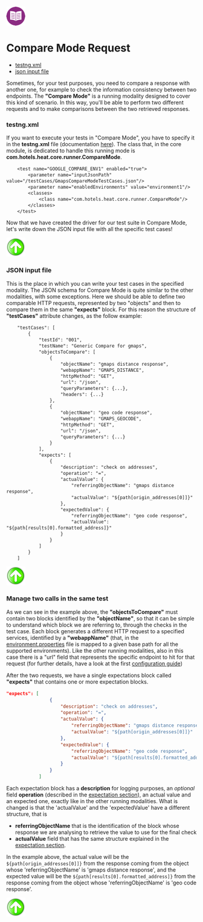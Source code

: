 [![Back to Table Of Contents][leftArrow]](../readme.md)

<a name="compare-mode"></a>
# Compare Mode Request

  * [testng.xml](#testngXml)
  * [json input file](#jsonInputFile)

Sometimes, for your test purposes, you need to compare a response with another one, for example to check the information consistency between two endpoints.
The **"Compare Mode"** is a running modality designed to cover this kind of scenario.
In this way, you'll be able to perform two different requests and to make comparisons between the two retrieved responses.

<a name="testngXml"></a>
### testng.xml
If you want to execute your tests in "Compare Mode", you have to specify it in the **testng.xml** file (documentation [here](readme_singleMode.md)).
The class that, in the core module, is dedicated to handle this running mode is **com.hotels.heat.core.runner.CompareMode**.

```
    <test name="GOOGLE_COMPARE_ENV1" enabled="true">
        <parameter name="inputJsonPath" value="/testCases/GmapsCompareModeTestCases.json"/>
        <parameter name="enabledEnvironments" value="environment1"/>
        <classes>
            <class name="com.hotels.heat.core.runner.CompareMode"/>
        </classes>
    </test>
```
Now that we have created the driver for our test suite in Compare Mode, let's write down the JSON input file with all the specific test cases!

[![Back to the Top Of Page][upArrow]](#compare-mode)


<a name="jsonInputFile"></a>
### JSON input file
This is the place in which you can write your test cases in the specified modality.
The JSON schema for Compare Mode is quite similar to the other modalities, with some exceptions.
Here we should be able to define two comparable HTTP requests, represented by two "objects" and then to compare them in the same **"expects"** block.
For this reason the structure of **"testCases"** attribute changes, as the follow example:


```
    "testCases": [
        {
            "testId": "001",
            "testName": "Generic Compare for gmaps",
            "objectsToCompare": [
                {
                    "objectName": "gmaps distance response",
                    "webappName": "GMAPS_DISTANCE",
                    "httpMethod": "GET",
                    "url": "/json",
                    "queryParameters": {...},
                    "headers": {...}
                },
                {
                    "objectName": "geo code response",
                    "webappName": "GMAPS_GEOCODE",
                    "httpMethod": "GET",
                    "url": "/json",
                    "queryParameters": {...}
                }
            ],
            "expects": [
                {
                    "description": "check on addresses",
                    "operation": "=",
                    "actualValue": {
                        "referringObjectName": "gmaps distance response",
                        "actualValue": "${path[origin_addresses[0]]}"
                    },
                    "expectedValue": {
                        "referringObjectName": "geo code response",
                        "actualValue": "${path[results[0].formatted_address]}"
                    }
                }
            ]
        }
    ]
```

[![Back to the Top Of Page][upArrow]](#compare-mode)

### Manage two calls in the same test
As we can see in the example above, the **"objectsToCompare"** must contain two blocks identified by the **"objectName"**, so that it can be simple to understand which block we are referring to, through the checks in the test case. Each block generates a different HTTP request to a specified services, identified by a **"webappName"** (that, in the [environment.properties](readme_firstConf.md) file is mapped to a given base path for all the supported environments).
Like the other running modalities, also in this case there is a "url" field that represents the specific endpoint to hit for that request (for further details, have a look at the first [configuration guide](readme_singleMode.md)) 

After the two requests, we have a single expectations block called **"expects"** that contains one or more expectation blocks.

```json
"expects": [
                {
                    "description": "check on addresses",
                    "operation": "=",
                    "actualValue": {
                        "referringObjectName": "gmaps distance response",
                        "actualValue": "${path[origin_addresses[0]]}"
                    },
                    "expectedValue": {
                        "referringObjectName": "geo code response",
                        "actualValue": "${path[results[0].formatted_address]}"
                    }
                }
            ]
```

Each expectation block has a **description** for logging purposes, an _optional_ field **operation** (described in the [expectation section](readme_expectations.md)), an actual value and an expected one, exactly like in the other running modalities.
What is changed is that the 'actualValue' and the 'expectedValue' have a different structure, that is

* **referringObjectName** that is the identification of the block whose response we are analysing to retrieve the value to use for the final check
* **actualValue** field that has the same structure explained in the [expectation section](readme_expectations.md).

In the example above, the actual value will be the `${path[origin_addresses[0]]}` from the response coming from the object whose 'referringObjectName' is 'gmaps distance response', and the expected value will be the `${path[results[0].formatted_address]}` from the response coming from the object whose 'referringObjectName' is 'geo code response'.

 
 [![Back to the Top Of Page][upArrow]](#compare-mode)
 
[upArrow]: img/UpArrow.png
[leftArrow]: img/LeftArrow.png
